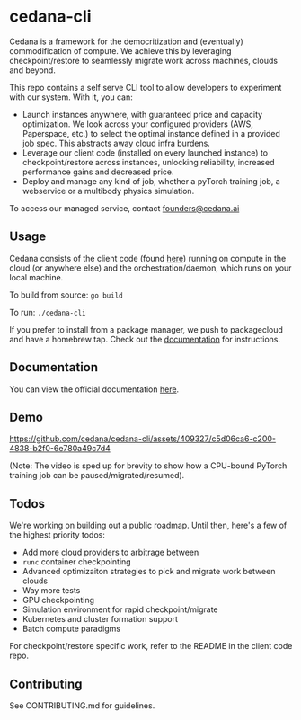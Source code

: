 # cedana-cli

Cedana is a framework for the democritization and (eventually) commodification of compute. We achieve this by leveraging checkpoint/restore to seamlessly migrate work across machines, clouds and beyond.

This repo contains a self serve CLI tool to allow developers to experiment with our system. With it, you can:

- Launch instances anywhere, with guaranteed price and capacity optimization. We look across your configured providers (AWS, Paperspace, etc.) to select the optimal instance defined in a provided job spec. This abstracts away cloud infra burdens.
- Leverage our client code (installed on every launched instance) to checkpoint/restore across instances, unlocking reliability, increased performance gains and decreased price.
- Deploy and manage any kind of job, whether a pyTorch training job, a webservice or a multibody physics simulation.

To access our managed service, contact founders@cedana.ai

## Usage
Cedana consists of the client code (found [here](https://github.com/nravic/cedana)) running on compute in the cloud (or anywhere else) and the orchestration/daemon, which runs on your local machine. 

To build from source: 
`go build`

To run: 
`./cedana-cli`

If you prefer to install from a package manager, we push to packagecloud and have a homebrew tap. Check out the [documentation](cedna.rtfd.io) for instructions. 

## Documentation
You can view the official documentation [here](cedana.rtfd.io). 

## Demo

https://github.com/cedana/cedana-cli/assets/409327/c5d06ca6-c200-4838-b2f0-6e780a49c7d4

(Note: The video is sped up for brevity to show how a CPU-bound PyTorch training job can be paused/migrated/resumed). 


## Todos 
We're working on building out a public roadmap. Until then, here's a few of the highest priority todos: 

- Add more cloud providers to arbitrage between
- `runc` container checkpointing
- Advanced optimizaiton strategies to pick and migrate work between clouds
- Way more tests
- GPU checkpointing 
- Simulation environment for rapid checkpoint/migrate 
- Kubernetes and cluster formation support
- Batch compute paradigms

For checkpoint/restore specific work, refer to the README in the client code repo.

## Contributing

See CONTRIBUTING.md for guidelines. 
